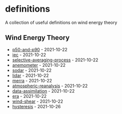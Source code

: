 # definitions

A collection of useful definitions on wind energy theory

<!-- index starts -->
## Wind Energy Theory

* [p50-and-p90](https://github.com/rdmolony/definitions/blob/main/wind-energy-theory/p50-and-p90.yaml) - 2021-10-22
* [iec](https://github.com/rdmolony/definitions/blob/main/wind-energy-theory/iec.yaml) - 2021-10-22
* [selective-averaging-process](https://github.com/rdmolony/definitions/blob/main/wind-energy-theory/selective-averaging-process.yaml) - 2021-10-22
* [anemometer](https://github.com/rdmolony/definitions/blob/main/wind-energy-theory/anemometer.yaml) - 2021-10-22
* [sodar](https://github.com/rdmolony/definitions/blob/main/wind-energy-theory/sodar.yaml) - 2021-10-22
* [lidar](https://github.com/rdmolony/definitions/blob/main/wind-energy-theory/lidar.yaml) - 2021-10-22
* [merra](https://github.com/rdmolony/definitions/blob/main/wind-energy-theory/merra.yaml) - 2021-10-22
* [atmospheric-reanalysis](https://github.com/rdmolony/definitions/blob/main/wind-energy-theory/atmospheric-reanalysis.yaml) - 2021-10-22
* [data-assimilation](https://github.com/rdmolony/definitions/blob/main/wind-energy-theory/data-assimilation.yaml) - 2021-10-22
* [era](https://github.com/rdmolony/definitions/blob/main/wind-energy-theory/era.yaml) - 2021-10-22
* [wind-shear](https://github.com/rdmolony/definitions/blob/main/wind-energy-theory/wind-shear.yaml) - 2021-10-22
* [hysteresis](https://github.com/rdmolony/definitions/blob/main/wind-energy-theory/hysteresis.yaml) - 2021-10-26
<!-- index ends -->